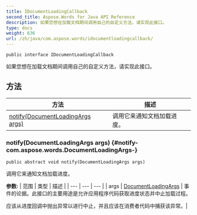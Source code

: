 ```yaml
---
title: IDocumentLoadingCallback
second_title: Aspose.Words for Java API Reference
description: 如果您想在加载文档期间调用自己的自定义方法，请实现此接口。
type: docs
weight: 636
url: /zh/java/com.aspose.words/idocumentloadingcallback/
---
```

```
public interface IDocumentLoadingCallback
```

如果您想在加载文档期间调用自己的自定义方法，请实现此接口。
## 方法

| 方法 | 描述 |
| --- | --- |
| [notify(DocumentLoadingArgs args)](#notify-com.aspose.words.DocumentLoadingArgs-) | 调用它来通知文档加载进度。 |
### notify(DocumentLoadingArgs args) {#notify-com.aspose.words.DocumentLoadingArgs-}
```
public abstract void notify(DocumentLoadingArgs args)
```


调用它来通知文档加载进度。

**参数:**
| 范围 | 类型 | 描述 |
| --- | --- | --- |
| args | [DocumentLoadingArgs](../../com.aspose.words/documentloadingargs) | 事件的论据。此接口的主要用途是允许应用程序代码获取进度状态并中止加载过程。

应该从进度回调中抛出异常以进行中止，并且应该在消费者代码中捕获该异常。|
